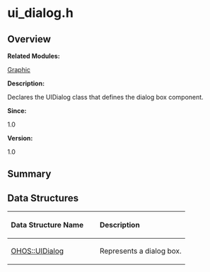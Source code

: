 # ui\_dialog.h<a name="EN-US_TOPIC_0000001054879516"></a>

## **Overview**<a name="section857210151093528"></a>

**Related Modules:**

[Graphic](graphic.md)

**Description:**

Declares the UIDialog class that defines the dialog box component. 

**Since:**

1.0

**Version:**

1.0

## **Summary**<a name="section1971675452093528"></a>

## Data Structures<a name="nested-classes"></a>

<a name="table135295206093528"></a>
<table><thead align="left"><tr id="row109181371093528"><th class="cellrowborder" valign="top" width="50%" id="mcps1.1.3.1.1"><p id="p2141021650093528"><a name="p2141021650093528"></a><a name="p2141021650093528"></a>Data Structure Name</p>
</th>
<th class="cellrowborder" valign="top" width="50%" id="mcps1.1.3.1.2"><p id="p1871344082093528"><a name="p1871344082093528"></a><a name="p1871344082093528"></a>Description</p>
</th>
</tr>
</thead>
<tbody><tr id="row1507868326093528"><td class="cellrowborder" valign="top" width="50%" headers="mcps1.1.3.1.1 "><p id="p2008496908093528"><a name="p2008496908093528"></a><a name="p2008496908093528"></a><a href="ohos-uidialog.md">OHOS::UIDialog</a></p>
</td>
<td class="cellrowborder" valign="top" width="50%" headers="mcps1.1.3.1.2 "><p id="p1364303099093528"><a name="p1364303099093528"></a><a name="p1364303099093528"></a>Represents a dialog box. </p>
</td>
</tr>
</tbody>
</table>

